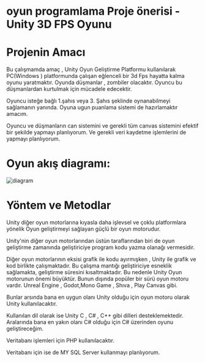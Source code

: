  # oyun programlama Proje önerisi - Unity 3D FPS Oyunu


# Projenin Amacı 
 Bu çalışmamda amaç , Unity Oyun Geliştirme Platformu kullanılarak PC(Windows )     platformunda çalışan eğlenceli bir 3d Fps  hayatta kalma oyunu yaratmaktır. Oyunda 
düşmanlar , zombiler olacaktır. Oyuncu bu düşmanlardan kurtulmak için mücadele edecektir.

Oyuncu isteğe bağlı 1.şahıs veya 3. Şahıs şeklinde oynanabilmeyi sağlamanın yanında. Oyuna ugun  puanlama sistemi de hazırlamaktır amacım.

Oyuncu ve düşmanların can sistemini ve gerekli tüm canvas sistemini efektif bir şekilde yapmayı planlıyorum. Ve gerekli veri kaydetme işlemlerini de yapmayı planlıyorum.

# Oyun akış diagramı:
![diagram](https://github.com/HasanEren72/donem-projesi-HasanEren72/diagram.png)
# Yöntem ve Metodlar
Unity diğer oyun motorlarına kıyasla daha işlevsel ve çoklu platformlara yönelik Oyun
geliştirmeyi sağlayan güçlü bir oyun motorudur.

Unity'nin diğer oyun motorlarından üstün taraflarından biri de oyun geliştirme zamanında
geliştiriciye program kodu yazma olanağı vermesidir.

Diğer oyun motorlarının eksisi grafik ile kodu ayırmışken , Unity ile grafik ve kod birlikte çalışmaktadır. Bu çalışma mantığı geliştiriciye esneklik
sağlamakta, geliştirme süresini kısaltmaktadır.
Bu nedenle Unity Oyun motorunun önemi büyüktür. Bunun dışında popüler bir sürü oyun motoru
vardır. Unreal Engine , Godot,Mono Game , Shıva , Play Canvas gibi.

Bunlar arsında bana en uygun olanı Unity olduğu için  oyun motoru olarak Unity kullanılacaktır.

 Kullanılan dil olarak ise  Unity C , C# , C++ gibi dilleri desteklemektedir. Aralarında bana en yakın olanı C# olduğu için C# üzerinden oyunu geliştireceğim.

Veritabanı işlemleri için  PHP kullanılacaktır.

Veritabanı için ise de MY SQL Server kullanmayı planlıyorum.



